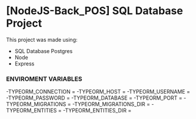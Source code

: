# [NodeJS-Back_POS] SQL Database Project

This project was made using:

- SQL Database Postgres
- Node
- Express
  </br>

### ENVIROMENT VARIABLES

-TYPEORM_CONNECTION =
-TYPEORM_HOST =
-TYPEORM_USERNAME =
-TYPEORM_PASSWORD =
-TYPEORM_DATABASE =
-TYPEORM_PORT =
-TYPEORM_MIGRATIONS =
-TYPEORM_MIGRATIONS_DIR =
-TYPEORM_ENTITIES =
-TYPEORM_ENTITIES_DIR =
